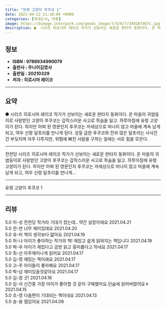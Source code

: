 ```yaml
---
title: "유령 고양이 후쿠코 1"
date: 2021-04-22 21:10:09 +0900
categories: [국내도서, 아동]
image: https://bimage.interpark.com/goods_image/7/4/6/7/348107467s.jpg
description: ●  시리즈 히로시마 레이코 작가가 선보이는 새로운 판타지 동화이다. 온 마을의 귀염둥이로 사랑받던 고양이 후쿠코는 갑작스러운 사고로 목숨을 잃고. 하루아침에 유령 고양이가 된다. 하지만 어찌 된 영문인지 후쿠코는 저세상으로 떠나지 않고 마을에 계속 남게 되고, 여우 신령 달초리를 만나게 된다. 성질 급
---
```


## **정보**

- **ISBN : 9788934990079**
- **출판사 : 주니어김영사**
- **출판일 : 20210329**
- **저자 : 히로시마 레이코**

------



## **요약**

●  시리즈 히로시마 레이코 작가가 선보이는 새로운 판타지 동화이다. 온 마을의 귀염둥이로 사랑받던 고양이 후쿠코는 갑작스러운 사고로 목숨을 잃고. 하루아침에 유령 고양이가 된다. 하지만 어찌 된 영문인지 후쿠코는 저세상으로 떠나지 않고 마을에 계속 남게 되고, 여우 신령 달초리를 만나게 된다. 성질 급한 후쿠코와 잔꾀 많은 달초리는 사사건건 부딪치며 자주 다투지만, 위험에 빠진 사람을 구하는 일에는 서로 힘을 모은다.

------

 전천당  시리즈 히로시마 레이코 작가가 선보이는 새로운 판타지 동화이다. 온 마을의 귀염둥이로 사랑받던 고양이 후쿠코는 갑작스러운 사고로 목숨을 잃고. 하루아침에 유령 고양이가 된다. 하지만 어찌 된 영문인지 후쿠코는 저세상으로 떠나지 않고 마을에 계속 남게 되고, 여우 신령 달초리를 만나게... 

------


유령 고양이 후쿠코 1 

------


## **리뷰** 

5.0 이-성 전천당 작가라 기대가 컸는데.. 약간 실망이에요 2021.04.21 <br/>5.0 전-연 너무 재미있데요 2021.04.20 <br/>5.0 유-미 책이 생각보다 얇아요 2021.04.19 <br/>5.0 허-나 아이가 좋아하는 작가의 책! 재밌고 쉽게 읽혀지는 책입니다 2021.04.19 <br/>5.0 박-우 아이가 재밌다고 금방 읽고 흥미롭다고 하네요 2021.04.17 <br/>5.0 최-선 아주재미나게 읽어요 2021.04.17 <br/>5.0 김-영 재밌는 책이래요 2021.04.17 <br/>5.0 고-주 아이들이 좋아해요 2021.04.17 <br/>5.0 박-남 재미있을것같아요 2021.04.17 <br/>5.0 김-정 굿! 2021.04.16 <br/>5.0 임-석 신간중 가장 아이가 좋아할 것 같아 구매했어요.단숨에 읽어버렸어요ㅎ 2021.04.15 <br/>5.0 조-영 다음편이 기대되는 책이네요 2021.04.13 <br/>5.0 송-용 잼있어요 2021.04.08 <br/>